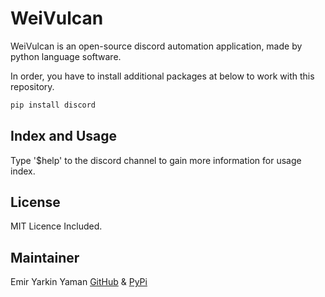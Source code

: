 # WeiVulcan

WeiVulcan is an open-source discord automation  application, made by python language software.

In order, you have to install additional packages at below to work with this repository.

```bash
pip install discord
```

## Index and Usage

Type '$help' to the discord channel to gain more information for usage index.

## License

MIT Licence Included.

## Maintainer

Emir Yarkin Yaman
[GitHub](https://github.com/Weinoose) & [PyPi](https://pypi.org/user/Weinoose/)
